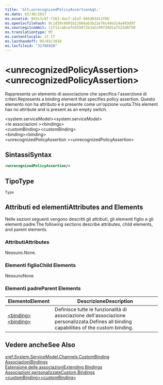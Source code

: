 ```yaml
---
title: '&lt;unrecognizedPolicyAssertion&gt;'
ms.date: 03/30/2017
ms.assetid: 043c3c8f-f263-4ac7-a1af-945d03413f0b
ms.openlocfilehash: 0c1d39c6891b1160dab3b22e76c48e514a493d9f
ms.sourcegitcommit: 11f11ca6cefe555972b3a5c99729d1a7523d8f50
ms.translationtype: MT
ms.contentlocale: it-IT
ms.lasthandoff: 05/03/2018
ms.locfileid: "32766920"
---
```

# <a name="ltunrecognizedpolicyassertiongt"></a><span data-ttu-id="4a891-102">&lt;unrecognizedPolicyAssertion&gt;</span><span class="sxs-lookup"><span data-stu-id="4a891-102">&lt;unrecognizedPolicyAssertion&gt;</span></span>
<span data-ttu-id="4a891-103">Rappresenta un elemento di associazione che specifica l'asserzione di criteri.</span><span class="sxs-lookup"><span data-stu-id="4a891-103">Represents a binding element that specifies policy assertion.</span></span> <span data-ttu-id="4a891-104">Questo elemento non ha attributo e è presente come un'opzione vuota.</span><span class="sxs-lookup"><span data-stu-id="4a891-104">This element has no attribute and is present as an empty switch.</span></span>  
  
 <span data-ttu-id="4a891-105">\<system.serviceModel></span><span class="sxs-lookup"><span data-stu-id="4a891-105">\<system.serviceModel></span></span>  
<span data-ttu-id="4a891-106">\<le associazioni ></span><span class="sxs-lookup"><span data-stu-id="4a891-106">\<bindings></span></span>  
<span data-ttu-id="4a891-107">\<customBinding></span><span class="sxs-lookup"><span data-stu-id="4a891-107">\<customBinding></span></span>  
<span data-ttu-id="4a891-108">\<binding></span><span class="sxs-lookup"><span data-stu-id="4a891-108">\<binding></span></span>  
<span data-ttu-id="4a891-109">\<unrecognizedPolicyAssertion ></span><span class="sxs-lookup"><span data-stu-id="4a891-109">\<unrecognizedPolicyAssertion></span></span>  
  
## <a name="syntax"></a><span data-ttu-id="4a891-110">Sintassi</span><span class="sxs-lookup"><span data-stu-id="4a891-110">Syntax</span></span>  
  
```xml  
<unrecognizedPolicyAssertion/>  
```  
  
## <a name="type"></a><span data-ttu-id="4a891-111">Tipo</span><span class="sxs-lookup"><span data-stu-id="4a891-111">Type</span></span>  
 `Type`  
  
## <a name="attributes-and-elements"></a><span data-ttu-id="4a891-112">Attributi ed elementi</span><span class="sxs-lookup"><span data-stu-id="4a891-112">Attributes and Elements</span></span>  
 <span data-ttu-id="4a891-113">Nelle sezioni seguenti vengono descritti gli attributi, gli elementi figlio e gli elementi padre.</span><span class="sxs-lookup"><span data-stu-id="4a891-113">The following sections describe attributes, child elements, and parent elements.</span></span>  
  
### <a name="attributes"></a><span data-ttu-id="4a891-114">Attributi</span><span class="sxs-lookup"><span data-stu-id="4a891-114">Attributes</span></span>  
 <span data-ttu-id="4a891-115">Nessuno.</span><span class="sxs-lookup"><span data-stu-id="4a891-115">None.</span></span>  
  
### <a name="child-elements"></a><span data-ttu-id="4a891-116">Elementi figlio</span><span class="sxs-lookup"><span data-stu-id="4a891-116">Child Elements</span></span>  
 <span data-ttu-id="4a891-117">Nessuno</span><span class="sxs-lookup"><span data-stu-id="4a891-117">None</span></span>  
  
### <a name="parent-elements"></a><span data-ttu-id="4a891-118">Elementi padre</span><span class="sxs-lookup"><span data-stu-id="4a891-118">Parent Elements</span></span>  
  
|<span data-ttu-id="4a891-119">Elemento</span><span class="sxs-lookup"><span data-stu-id="4a891-119">Element</span></span>|<span data-ttu-id="4a891-120">Descrizione</span><span class="sxs-lookup"><span data-stu-id="4a891-120">Description</span></span>|  
|-------------|-----------------|  
|[<span data-ttu-id="4a891-121">\<binding></span><span class="sxs-lookup"><span data-stu-id="4a891-121">\<binding></span></span>](../../../../../docs/framework/misc/binding.md)|<span data-ttu-id="4a891-122">Definisce tutte le funzionalità di associazione dell'associazione personalizzata.</span><span class="sxs-lookup"><span data-stu-id="4a891-122">Defines all binding capabilities of the custom binding.</span></span>|  
  
## <a name="see-also"></a><span data-ttu-id="4a891-123">Vedere anche</span><span class="sxs-lookup"><span data-stu-id="4a891-123">See Also</span></span>  
 <xref:System.ServiceModel.Channels.CustomBinding>  
 [<span data-ttu-id="4a891-124">Associazioni</span><span class="sxs-lookup"><span data-stu-id="4a891-124">Bindings</span></span>](../../../../../docs/framework/wcf/bindings.md)  
 [<span data-ttu-id="4a891-125">Estensione delle associazioni</span><span class="sxs-lookup"><span data-stu-id="4a891-125">Extending Bindings</span></span>](../../../../../docs/framework/wcf/extending/extending-bindings.md)  
 [<span data-ttu-id="4a891-126">Associazioni personalizzate</span><span class="sxs-lookup"><span data-stu-id="4a891-126">Custom Bindings</span></span>](../../../../../docs/framework/wcf/extending/custom-bindings.md)  
 [<span data-ttu-id="4a891-127">\<customBinding></span><span class="sxs-lookup"><span data-stu-id="4a891-127">\<customBinding></span></span>](../../../../../docs/framework/configure-apps/file-schema/wcf/custombinding.md)
